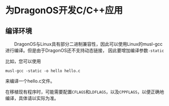 # 为DragonOS开发C/C++应用

## 编译环境

&emsp;&emsp;DragonOS与Linux具有部分二进制兼容性，因此可以使用Linux的musl-gcc进行编译。但是由于DragonOS还不支持动态链接，
因此要增加编译参数`-static`

比如，您可以使用
```shell
musl-gcc -static -o hello hello.c
```
来编译一个hello.c文件。

在移植现有程序时，可能需要配置`CFLAGS`和`LDFLAGS`，以及`CPPFLAGS`，以便正确地编译，具体请以实际为准。

